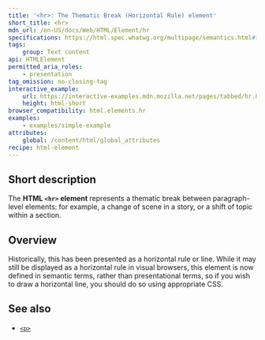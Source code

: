 ```yaml
---
title: '<hr>: The Thematic Break (Horizontal Rule) element'
short_title: <hr>
mdn_url: /en-US/docs/Web/HTML/Element/hr
specifications: https://html.spec.whatwg.org/multipage/semantics.html#the-hr-element
tags:
    group: Text content
api: HTMLElement
permitted_aria_roles:
    - presentation
tag_omission: no-closing-tag
interactive_example:
    url: https://interactive-examples.mdn.mozilla.net/pages/tabbed/hr.html
    height: html-short
browser_compatibility: html.elements.hr
examples:
    - examples/simple-example
attributes:
    global: /content/html/global_attributes
recipe: html-element
---
```


## Short description

The **HTML `<hr>` element** represents a thematic break between
paragraph-level elements: for example, a change of scene in a story, or
a shift of topic within a section.

## Overview

Historically, this has been presented as a horizontal rule or line.
While it may still be displayed as a horizontal rule in visual browsers,
this element is now defined in semantic terms, rather than
presentational terms, so if you wish to draw a horizontal line, you
should do so using appropriate CSS.

## See also

- [`<p>`](/en-US/docs/Web/HTML/Element/p)

